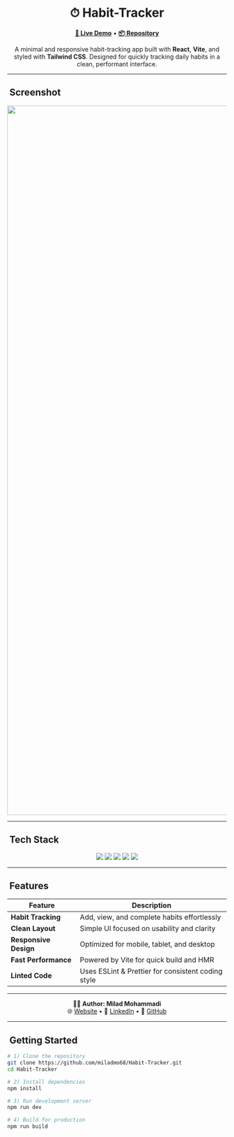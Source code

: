 <h1 align="center">⏱ Habit-Tracker</h1>

<p align="center">
  <a href="https://miladmo68.github.io/Habit-Tracker/"><b>🔗 Live Demo</b></a> •
  <a href="https://github.com/miladmo68/Habit-Tracker"><b>📦 Repository</b></a>
</p>

<p align="center">
  A minimal and responsive habit-tracking app built with <b>React</b>, <b>Vite</b>, and styled with <b>Tailwind CSS</b>. Designed for quickly tracking daily habits in a clean, performant interface.
</p>

---

## ​ Screenshot

<p align="center">
<img width="2881" height="1626" alt="Habit-Tracker" src="https://github.com/user-attachments/assets/5d01ff8f-f4cf-49de-b70e-4531ca6cf776" />

  
  </p>

---

## ​ Tech Stack

<p align="center">
  <img src="https://img.shields.io/badge/React-18-blue?style=for-the-badge&logo=react&logoColor=white" />
  <img src="https://img.shields.io/badge/Vite-latest-e07a5f?style=for-the-badge&logo=vite&logoColor=white" />
  <img src="https://img.shields.io/badge/TailwindCSS-3-38b2ac?style=for-the-badge&logo=tailwindcss&logoColor=white" />
  <img src="https://img.shields.io/badge/ESLint-configured-4B32C3?style=for-the-badge&logo=eslint&logoColor=white" />
  <img src="https://img.shields.io/badge/Prettier-setup-F7B93E?style=for-the-badge&logo=prettier&logoColor=black" />
</p>

---

## ​ Features

| Feature | Description |
| --- | --- |
|  **Habit Tracking** | Add, view, and complete habits effortlessly |
|  **Clean Layout** | Simple UI focused on usability and clarity |
|  **Responsive Design** | Optimized for mobile, tablet, and desktop |
|  **Fast Performance** | Powered by Vite for quick build and HMR |
|  **Linted Code** | Uses ESLint & Prettier for consistent coding style |

---

<p align="center">
  <b>👨‍💻 Author: Milad Mohammadi</b><br>
  🌐 <a href="https://miladweb.com">Website</a> • 💼 <a href="https://linkedin.com/in/miladmo68">LinkedIn</a> • 🐙 <a href="https://github.com/miladmo68">GitHub</a>
</p>

---

## ​ Getting Started

```bash
# 1) Clone the repository
git clone https://github.com/miladmo68/Habit-Tracker.git
cd Habit-Tracker

# 2) Install dependencies
npm install

# 3) Run development server
npm run dev

# 4) Build for production
npm run build
